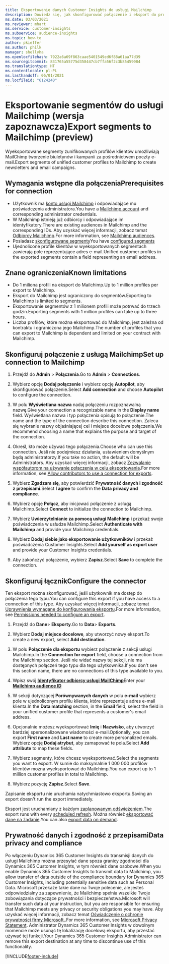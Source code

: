 ```yaml
---
title: Eksportowanie danych Customer Insights do usługi Mailchimp
description: Dowiedz się, jak skonfigurować połączenie i eksport do programu Mailchimp.
ms.date: 03/03/2021
ms.reviewer: mhart
ms.service: customer-insights
ms.subservice: audience-insights
ms.topic: how-to
author: pkieffer
ms.author: philk
manager: shellyha
ms.openlocfilehash: 7922a6a69f863caae5401549ed6f88a61aa77d39
ms.sourcegitcommit: 831765a55775d358447cb7ffa56f2c3b85459084
ms.translationtype: HT
ms.contentlocale: pl-PL
ms.lasthandoff: 06/01/2021
ms.locfileid: "6124240"
---
```

# <a name="export-segments-to-mailchimp-preview"></a><span data-ttu-id="65e3b-103">Eksportowanie segmentów do usługi Mailchimp (wersja zapoznawcza)</span><span class="sxs-lookup"><span data-stu-id="65e3b-103">Export segments to Mailchimp (preview)</span></span>

<span data-ttu-id="65e3b-104">Wyeksportowane segmenty zunifikowanych profilów klientów umożliwiają MailChimp tworzenie biuletynów i kampanii za pośrednictwem poczty e-mail.</span><span class="sxs-lookup"><span data-stu-id="65e3b-104">Export segments of unified customer profiles to Mailchimp to create newsletters and email campaigns.</span></span>

## <a name="prerequisites-for-connection"></a><span data-ttu-id="65e3b-105">Wymagania wstępne dla połączenia</span><span class="sxs-lookup"><span data-stu-id="65e3b-105">Prerequisites for connection</span></span>

-   <span data-ttu-id="65e3b-106">Użytkownik ma [konto usługi Mailchimp](https://mailchimp.com/) i odpowiadające mu poświadczenia administratora.</span><span class="sxs-lookup"><span data-stu-id="65e3b-106">You have a [Mailchimp account](https://mailchimp.com/) and corresponding administrator credentials.</span></span>
-   <span data-ttu-id="65e3b-107">W Mailchimp istnieją już odbiorcy i odpowiadające im identyfikatory.</span><span class="sxs-lookup"><span data-stu-id="65e3b-107">There are existing audiences in Mailchimp and the corresponding IDs.</span></span> <span data-ttu-id="65e3b-108">Aby uzyskać więcej informacji, zobacz temat [Odbiorcy Mailchimp](https://mailchimp.com/help/create-audience/).</span><span class="sxs-lookup"><span data-stu-id="65e3b-108">For more information, see [Mailchimp audiences](https://mailchimp.com/help/create-audience/).</span></span>
-   <span data-ttu-id="65e3b-109">Posiadasz [skonfigurowane segmenty](segments.md)</span><span class="sxs-lookup"><span data-stu-id="65e3b-109">You have [configured segments](segments.md)</span></span>
-   <span data-ttu-id="65e3b-110">Ujednolicone profile klientów w wyeksportowanych segmentach zawierają pole reprezentujące adres e-mail.</span><span class="sxs-lookup"><span data-stu-id="65e3b-110">Unified customer profiles in the exported segments contain a field representing an email address.</span></span>

## <a name="known-limitations"></a><span data-ttu-id="65e3b-111">Znane ograniczenia</span><span class="sxs-lookup"><span data-stu-id="65e3b-111">Known limitations</span></span>

- <span data-ttu-id="65e3b-112">Do 1 miliona profili na eksport do Mailchimp.</span><span class="sxs-lookup"><span data-stu-id="65e3b-112">Up to 1 million profiles per export to Mailchimp.</span></span>
- <span data-ttu-id="65e3b-113">Eksport do Mailchimp jest ograniczony do segmentów.</span><span class="sxs-lookup"><span data-stu-id="65e3b-113">Exporting to Mailchimp is limited to segments.</span></span>
- <span data-ttu-id="65e3b-114">Eksportowanie segmentów z 1 milionem profili może potrwać do trzech godzin.</span><span class="sxs-lookup"><span data-stu-id="65e3b-114">Exporting segments with 1 million profiles can take up to three hours.</span></span> 
- <span data-ttu-id="65e3b-115">Liczba profilów, które można eksportować do Mailchimp, jest zależna od kontraktu i ograniczona jego Mailchimp.</span><span class="sxs-lookup"><span data-stu-id="65e3b-115">The number of profiles that you can export to Mailchimp is dependent and limited on your contract with Mailchimp.</span></span>

## <a name="set-up-connection-to-mailchimp"></a><span data-ttu-id="65e3b-116">Skonfiguruj połączenie z usługą Mailchimp</span><span class="sxs-lookup"><span data-stu-id="65e3b-116">Set up connection to Mailchimp</span></span>

1. <span data-ttu-id="65e3b-117">Przejdź do **Admin** > **Połączenia**.</span><span class="sxs-lookup"><span data-stu-id="65e3b-117">Go to **Admin** > **Connections**.</span></span>

1. <span data-ttu-id="65e3b-118">Wybierz opcję **Dodaj połączenie** i wybierz opcję **Autopilot**, aby skonfigurować połączenie.</span><span class="sxs-lookup"><span data-stu-id="65e3b-118">Select **Add connection** and choose **Autopilot** to configure the connection.</span></span>

1. <span data-ttu-id="65e3b-119">W polu **Wyświetlana nazwa** nadaj połączeniu rozpoznawalną nazwę.</span><span class="sxs-lookup"><span data-stu-id="65e3b-119">Give your connection a recognizable name in the **Display name** field.</span></span> <span data-ttu-id="65e3b-120">Wyświetlana nazwa i typ połączenia opisują to połączenie.</span><span class="sxs-lookup"><span data-stu-id="65e3b-120">The name and the type of the connection describe this connection.</span></span> <span data-ttu-id="65e3b-121">Zaleca się wybranie nazwy objaśniającej cel i miejsce docelowe połączenia.</span><span class="sxs-lookup"><span data-stu-id="65e3b-121">We recommend choosing a name that explains the purpose and target of the connection.</span></span>

1. <span data-ttu-id="65e3b-122">Określ, kto może używać tego połączenia.</span><span class="sxs-lookup"><span data-stu-id="65e3b-122">Choose who can use this connection.</span></span> <span data-ttu-id="65e3b-123">Jeśli nie podejmiesz działania, ustawieniem domyślnym będą administratorzy.</span><span class="sxs-lookup"><span data-stu-id="65e3b-123">If you take no action, the default will be Administrators.</span></span> <span data-ttu-id="65e3b-124">Aby uzyskać więcej informacji, zobacz [Zezwalanie współautorom na używanie połączenia w celu eksportowania](connections.md#allow-contributors-to-use-a-connection-for-exports).</span><span class="sxs-lookup"><span data-stu-id="65e3b-124">For more information, see [Allow contributors to use a connection for exports](connections.md#allow-contributors-to-use-a-connection-for-exports).</span></span>

1. <span data-ttu-id="65e3b-125">Wybierz **Zgadzam się**, aby potwierdzić **Prywatność danych i zgodność z przepisami**.</span><span class="sxs-lookup"><span data-stu-id="65e3b-125">Select **I agree** to confirm the **Data privacy and compliance**.</span></span>

1. <span data-ttu-id="65e3b-126">Wybierz opcję **Połącz**, aby inicjować połączenie z usługą Mailchimp.</span><span class="sxs-lookup"><span data-stu-id="65e3b-126">Select **Connect** to initialize the connection to Mailchimp.</span></span>

1. <span data-ttu-id="65e3b-127">Wybierz **Uwierzytelnianie za pomocą usługi Mailchimp** i przekaż swoje poświadczenia w usłudze Mailchimp.</span><span class="sxs-lookup"><span data-stu-id="65e3b-127">Select **Authenticate with Mailchimp** and provide your Mailchimp credentials.</span></span>

1. <span data-ttu-id="65e3b-128">Wybierz **Dodaj siebie jako eksportowanie użytkowników** i przekaż poświadczenia Customer Insights.</span><span class="sxs-lookup"><span data-stu-id="65e3b-128">Select **Add yourself as export user** and provide your Customer Insights credentials.</span></span>

1. <span data-ttu-id="65e3b-129">Aby zakończyć połączenie, wybierz **Zapisz**.</span><span class="sxs-lookup"><span data-stu-id="65e3b-129">Select **Save** to complete the connection.</span></span> 

## <a name="configure-the-connector"></a><span data-ttu-id="65e3b-130">Skonfiguruj łącznik</span><span class="sxs-lookup"><span data-stu-id="65e3b-130">Configure the connector</span></span>

<span data-ttu-id="65e3b-131">Ten eksport można skonfigurować, jeśli użytkownik ma dostęp do połączenia tego typu.</span><span class="sxs-lookup"><span data-stu-id="65e3b-131">You can configure this export if you have access to a connection of this type.</span></span> <span data-ttu-id="65e3b-132">Aby uzyskać więcej informacji, zobacz temat [Uprawnienia wymagane do konfigurowania eksportu](export-destinations.md#set-up-a-new-export).</span><span class="sxs-lookup"><span data-stu-id="65e3b-132">For more information, see [Permissions needed to configure an export](export-destinations.md#set-up-a-new-export).</span></span>

1. <span data-ttu-id="65e3b-133">Przejdź do **Dane**> **Eksporty**.</span><span class="sxs-lookup"><span data-stu-id="65e3b-133">Go to **Data**> **Exports**.</span></span>

1. <span data-ttu-id="65e3b-134">Wybierz **Dodaj miejsce docelowe**, aby utworzyć nowy eksport.</span><span class="sxs-lookup"><span data-stu-id="65e3b-134">To create a new export, select **Add destination**.</span></span>

1. <span data-ttu-id="65e3b-135">W polu **Połączenie dla eksportu** wybierz połączenie z sekcji usługi Mailchimp.</span><span class="sxs-lookup"><span data-stu-id="65e3b-135">In the **Connection for export** field, choose a connection from the Mailchimp section.</span></span> <span data-ttu-id="65e3b-136">Jeśli nie widać nazwy tej sekcji, nie ma dostępnych połączeń tego typu dla tego użytkownika.</span><span class="sxs-lookup"><span data-stu-id="65e3b-136">If you don't see this section name, there are no connections of this type available to you.</span></span>

1. <span data-ttu-id="65e3b-137">Wpisz swój **[Identyfikator odbiorcy usługi MailChimp](https://mailchimp.com/help/find-audience-id/)**</span><span class="sxs-lookup"><span data-stu-id="65e3b-137">Enter your **[Mailchimp audience ID](https://mailchimp.com/help/find-audience-id/)**</span></span>

3. <span data-ttu-id="65e3b-138">W sekcji dotyczącej **Porównywanych danych** w polu **e-mail** wybierz pole w ujednoliconym profilu klienta, które reprezentuje adres e-mail klienta.</span><span class="sxs-lookup"><span data-stu-id="65e3b-138">In the **Data matching** section, in the **Email** field, select the field in your unified customer profile that represents a customer's email address.</span></span> 

1. <span data-ttu-id="65e3b-139">Opcjonalnie możesz wyeksportować **Imię** i **Nazwisko**, aby utworzyć bardziej spersonalizowane wiadomości e-mail.</span><span class="sxs-lookup"><span data-stu-id="65e3b-139">Optionally, you can export **First name** and **Last name** to create more personalized emails.</span></span> <span data-ttu-id="65e3b-140">Wybierz opcję **Dodaj atrybut**, aby zamapować te pola.</span><span class="sxs-lookup"><span data-stu-id="65e3b-140">Select **Add attribute** to map these fields.</span></span>

1. <span data-ttu-id="65e3b-141">Wybierz segmenty, które chcesz wyeksportować.</span><span class="sxs-lookup"><span data-stu-id="65e3b-141">Select the segments you want to export.</span></span> <span data-ttu-id="65e3b-142">W sumie do maksymalnie 1 000 000 profilów klientów można wyeksportować do Mailchimp.</span><span class="sxs-lookup"><span data-stu-id="65e3b-142">You can export up to 1 million customer profiles in total to Mailchimp.</span></span>

1. <span data-ttu-id="65e3b-143">Wybierz pozycję **Zapisz**.</span><span class="sxs-lookup"><span data-stu-id="65e3b-143">Select **Save**.</span></span>

<span data-ttu-id="65e3b-144">Zapisanie eksportu nie uruchamia natychmiastowo eksportu.</span><span class="sxs-lookup"><span data-stu-id="65e3b-144">Saving an export doesn't run the export immediately.</span></span>

<span data-ttu-id="65e3b-145">Eksport jest uruchamiany z każdym [zaplanowanym odświeżeniem](system.md#schedule-tab).</span><span class="sxs-lookup"><span data-stu-id="65e3b-145">The export runs with every [scheduled refresh](system.md#schedule-tab).</span></span> <span data-ttu-id="65e3b-146">Można również [eksportować dane na żądanie](export-destinations.md#run-exports-on-demand).</span><span class="sxs-lookup"><span data-stu-id="65e3b-146">You can also [export data on demand](export-destinations.md#run-exports-on-demand).</span></span> 

## <a name="data-privacy-and-compliance"></a><span data-ttu-id="65e3b-147">Prywatność danych i zgodność z przepisami</span><span class="sxs-lookup"><span data-stu-id="65e3b-147">Data privacy and compliance</span></span>

<span data-ttu-id="65e3b-148">Po włączeniu Dynamics 365 Customer Insights do transmisji danych do usługi Mailchimp można przesyłać dane spoza granicy zgodności dla Dynamics 365 Customer Insights, w tym również dane osobowe.</span><span class="sxs-lookup"><span data-stu-id="65e3b-148">When you enable Dynamics 365 Customer Insights to transmit data to Mailchimp, you allow transfer of data outside of the compliance boundary for Dynamics 365 Customer Insights, including potentially sensitive data such as Personal Data.</span></span> <span data-ttu-id="65e3b-149">Microsoft przekaże takie dane na Twoje polecenie, ale jesteś odpowiedzialny za zapewnienie, że Mailchimp spełnia wszelkie Twoje zobowiązania dotyczące prywatności i bezpieczeństwa.</span><span class="sxs-lookup"><span data-stu-id="65e3b-149">Microsoft will transfer such data at your instruction, but you are responsible for ensuring that Mailchimp meets any privacy or security obligations you may have.</span></span> <span data-ttu-id="65e3b-150">Aby uzyskać więcej informacji, zobacz temat [Oświadczenie o ochronie prywatności firmy Microsoft.](https://go.microsoft.com/fwlink/?linkid=396732).</span><span class="sxs-lookup"><span data-stu-id="65e3b-150">For more information, see [Microsoft Privacy Statement](https://go.microsoft.com/fwlink/?linkid=396732).</span></span>
<span data-ttu-id="65e3b-151">Administrator Dynamics 365 Customer Insights w dowolnym momencie może usunąć tę lokalizację docelową eksportu, aby przestać używać tej funkcji.</span><span class="sxs-lookup"><span data-stu-id="65e3b-151">Your Dynamics 365 Customer Insights Administrator can remove this export destination at any time to discontinue use of this functionality.</span></span>

[!INCLUDE[footer-include](../includes/footer-banner.md)]
